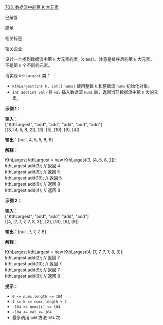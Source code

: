 ﻿
[703. 数据流中的第 K 大元素](https://leetcode.cn/problems/kth-largest-element-in-a-stream/)

已解答

简单

相关标签

相关企业

设计一个找到数据流中第  `k`  大元素的类（class）。注意是排序后的第  `k`  大元素，不是第  `k`  个不同的元素。

请实现  `KthLargest` 类：

-   `KthLargest(int k, int[] nums)`  使用整数  `k`  和整数流  `nums`  初始化对象。
-   `int add(int val)`  将  `val`  插入数据流  `nums`  后，返回当前数据流中第  `k`  大的元素。

**示例 1：**

**输入：**  
["KthLargest", "add", "add", "add", "add", "add"]  
[[3, [4, 5, 8, 2]], [3], [5], [10], [9], [4]]

**输出：**[null, 4, 5, 5, 8, 8]

**解释：**

KthLargest kthLargest = new KthLargest(3, [4, 5, 8, 2]);  
kthLargest.add(3); // 返回 4  
kthLargest.add(5); // 返回 5  
kthLargest.add(10); // 返回 5  
kthLargest.add(9); // 返回 8  
kthLargest.add(4); // 返回 8

**示例 2：**

**输入：**  
["KthLargest", "add", "add", "add", "add"]  
[[4, [7, 7, 7, 7, 8, 3]], [2], [10], [9], [9]]

**输出：**[null, 7, 7, 7, 8]

**解释：**

KthLargest kthLargest = new KthLargest(4, [7, 7, 7, 7, 8, 3]);  
kthLargest.add(2); // 返回 7  
kthLargest.add(10); // 返回 7  
kthLargest.add(9); // 返回 7  
kthLargest.add(9); // 返回 8

**提示：**

-   `0 <= nums.length <= 104`
-   `1 <= k <= nums.length + 1`
-   `-104 <= nums[i] <= 104`
-   `-104 <= val <= 104`
-   最多调用  `add`  方法  `104`  次
